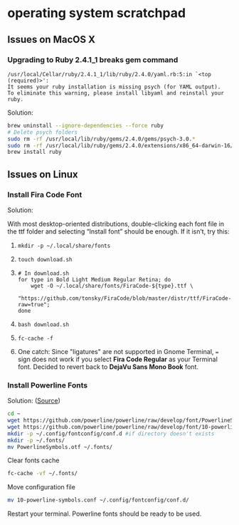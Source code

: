 # operating system scratchpad

## Issues on MacOS X

### Upgrading to Ruby 2.4.1_1 breaks gem command

```
/usr/local/Cellar/ruby/2.4.1_1/lib/ruby/2.4.0/yaml.rb:5:in `<top (required)>':
It seems your ruby installation is missing psych (for YAML output).
To eliminate this warning, please install libyaml and reinstall your ruby.
```

Solution:

```bash
brew uninstall --ignore-dependencies --force ruby
# Delete psych folders
sudo rm -rf /usr/local/lib/ruby/gems/2.4.0/gems/psych-3.0.*
sudo rm -rf /usr/local/lib/ruby/gems/2.4.0/extensions/x86_64-darwin-16/2.4.0/psych-3.0.*
brew install ruby
```


## Issues on Linux

### Install Fira Code Font

Solution:

With most desktop-oriented distributions, double-clicking each font file in the ttf folder and selecting “Install font” should be enough. If it isn’t, try this:

1. `mkdir -p ~/.local/share/fonts`
2. `touch download.sh`
 
3.  ```shell
    # In download.sh
    for type in Bold Light Medium Regular Retina; do
        wget -O ~/.local/share/fonts/FiraCode-${type}.ttf \
        "https://github.com/tonsky/FiraCode/blob/master/distr/ttf/FiraCode-${type}.ttf?raw=true";
    done
    ```
4. `bash download.sh`
5. `fc-cache -f`
6. One catch: Since "ligatures" are not supported in Gnome Terminal, `=` sign does not work if you select **Fira Code Regular** as your Terminal font. Decided to revert back to **DejaVu Sans Mono Book** font.

### Install Powerline Fonts

Solution: ([Source](https://gist.github.com/petercossey/69ff13fe366beec4b1df7f42f5fb4faf))

```bash
cd ~
wget https://github.com/powerline/powerline/raw/develop/font/PowerlineSymbols.otf
wget https://github.com/powerline/powerline/raw/develop/font/10-powerline-symbols.conf
mkdir -p ~/.config/fontconfig/conf.d #if directory doesn't exists
mkdir -p ~/.fonts/
mv PowerlineSymbols.otf ~/.fonts/
```

Clear fonts cache

```bash
fc-cache -vf ~/.fonts/
```

Move configuration file

```bash
mv 10-powerline-symbols.conf ~/.config/fontconfig/conf.d/
```

Restart your terminal. Powerline fonts should be ready to be used.



